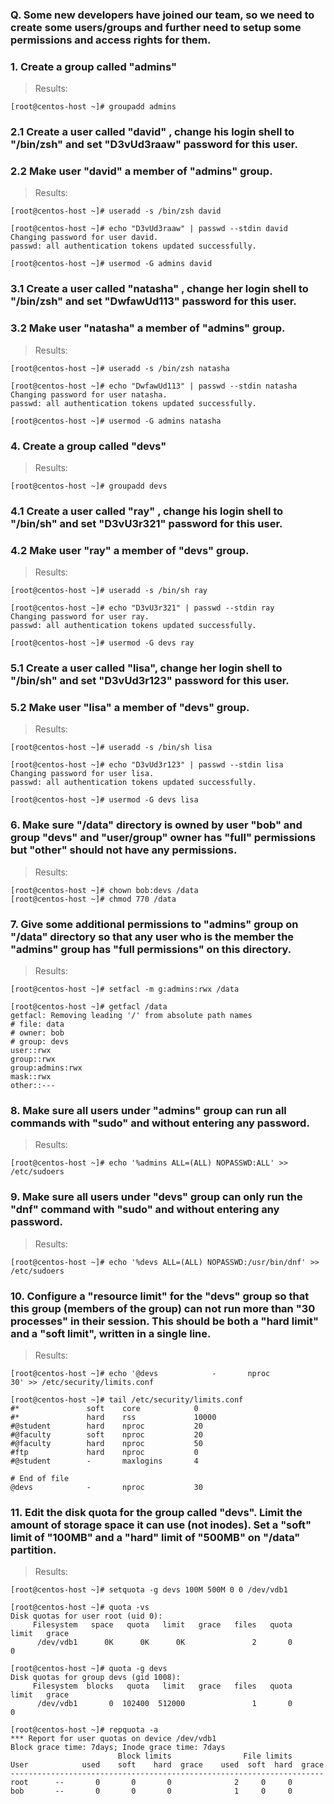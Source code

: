 ### Q. Some new developers have joined our team, so we need to create some users/groups and further need to setup some permissions and access rights for them.


### 1. Create a group called "admins"
> Results:
```
[root@centos-host ~]# groupadd admins
```

### 2.1 Create a user called "david" , change his login shell to "/bin/zsh" and set "D3vUd3raaw" password for this user.
### 2.2 Make user "david" a member of "admins" group. 
> Results:
```
[root@centos-host ~]# useradd -s /bin/zsh david

[root@centos-host ~]# echo "D3vUd3raaw" | passwd --stdin david
Changing password for user david.
passwd: all authentication tokens updated successfully.

[root@centos-host ~]# usermod -G admins david
```

### 3.1 Create a user called "natasha" , change her login shell to "/bin/zsh" and set "DwfawUd113" password for this user.
### 3.2 Make user "natasha" a member of "admins" group.
> Results:
```
[root@centos-host ~]# useradd -s /bin/zsh natasha

[root@centos-host ~]# echo "DwfawUd113" | passwd --stdin natasha
Changing password for user natasha.
passwd: all authentication tokens updated successfully.

[root@centos-host ~]# usermod -G admins natasha
```

### 4. Create a group called "devs" 
> Results:
```
[root@centos-host ~]# groupadd devs
```

### 4.1 Create a user called "ray" , change his login shell to "/bin/sh" and set "D3vU3r321" password for this user.
### 4.2 Make user "ray" a member of "devs" group. 
> Results:
```
[root@centos-host ~]# useradd -s /bin/sh ray

[root@centos-host ~]# echo "D3vU3r321" | passwd --stdin ray
Changing password for user ray.
passwd: all authentication tokens updated successfully.

[root@centos-host ~]# usermod -G devs ray
```

### 5.1 Create a user called "lisa", change her login shell to "/bin/sh" and set "D3vUd3r123" password for this user.
### 5.2 Make user "lisa" a member of "devs" group. 
> Results:
```
[root@centos-host ~]# useradd -s /bin/sh lisa

[root@centos-host ~]# echo "D3vUd3r123" | passwd --stdin lisa
Changing password for user lisa.
passwd: all authentication tokens updated successfully.

[root@centos-host ~]# usermod -G devs lisa
```

### 6. Make sure "/data" directory is owned by user "bob" and group "devs" and "user/group" owner has "full" permissions but "other" should not have any permissions. 
> Results:
```
[root@centos-host ~]# chown bob:devs /data
[root@centos-host ~]# chmod 770 /data
```

### 7. Give some additional permissions to "admins" group on "/data" directory so that any user who is the member the "admins" group has "full permissions" on this directory. 
> Results:
```
[root@centos-host ~]# setfacl -m g:admins:rwx /data

[root@centos-host ~]# getfacl /data
getfacl: Removing leading '/' from absolute path names
# file: data
# owner: bob
# group: devs
user::rwx
group::rwx
group:admins:rwx
mask::rwx
other::---
```

### 8. Make sure all users under "admins" group can run all commands with "sudo" and without entering any password. 
> Results:
```
[root@centos-host ~]# echo '%admins ALL=(ALL) NOPASSWD:ALL' >> /etc/sudoers
```

### 9. Make sure all users under "devs" group can only run the "dnf" command with "sudo" and without entering any password. 
> Results:
```
[root@centos-host ~]# echo '%devs ALL=(ALL) NOPASSWD:/usr/bin/dnf' >> /etc/sudoers
```

### 10. Configure a "resource limit" for the "devs" group so that this group (members of the group) can not run more than "30 processes" in their session. This should be both a "hard limit" and a "soft limit", written in a single line.
> Results:
```
[root@centos-host ~]# echo '@devs            -       nproc           30' >> /etc/security/limits.conf

[root@centos-host ~]# tail /etc/security/limits.conf
#*               soft    core            0
#*               hard    rss             10000
#@student        hard    nproc           20
#@faculty        soft    nproc           20
#@faculty        hard    nproc           50
#ftp             hard    nproc           0
#@student        -       maxlogins       4

# End of file
@devs            -       nproc           30
```

### 11. Edit the disk quota for the group called "devs". Limit the amount of storage space it can use (not inodes). Set a "soft" limit of "100MB" and a "hard" limit of "500MB" on "/data" partition.
> Results:
```
[root@centos-host ~]# setquota -g devs 100M 500M 0 0 /dev/vdb1

[root@centos-host ~]# quota -vs
Disk quotas for user root (uid 0): 
     Filesystem   space   quota   limit   grace   files   quota   limit   grace
      /dev/vdb1      0K      0K      0K               2       0       0   

[root@centos-host ~]# quota -g devs
Disk quotas for group devs (gid 1008): 
     Filesystem  blocks   quota   limit   grace   files   quota   limit   grace
      /dev/vdb1       0  102400  512000               1       0       0      

[root@centos-host ~]# repquota -a
*** Report for user quotas on device /dev/vdb1
Block grace time: 7days; Inode grace time: 7days
                        Block limits                File limits
User            used    soft    hard  grace    used  soft  hard  grace
----------------------------------------------------------------------
root      --       0       0       0              2     0     0       
bob       --       0       0       0              1     0     0 
```
